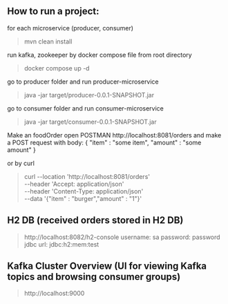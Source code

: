 
How to run a project:
---------------------
for each microservice (producer, consumer)
>mvn clean install

run kafka, zookeeper by docker compose file from root directory
>docker compose up -d 
 
go to producer folder and run producer-microservice
> java -jar target/producer-0.0.1-SNAPSHOT.jar

go to consumer folder and run consumer-microservice
> java -jar target/consumer-0.0.1-SNAPSHOT.jar

Make an foodOrder 
open POSTMAN http://localhost:8081/orders and make a POST request with body:
{
"item" : "some item",
"amount" : "some amount"
}

or by curl
> curl --location 'http://localhost:8081/orders' \
> --header 'Accept: application/json' \
> --header 'Content-Type: application/json' \
> --data '{"item" : "burger","amount" : "1"}'

## H2 DB (received orders stored in H2 DB)
> http://localhost:8082/h2-console
> username: sa
> password: password
> jdbc url: jdbc:h2:mem:test


## Kafka Cluster Overview (UI for viewing Kafka topics and browsing consumer groups)
> http://localhost:9000


